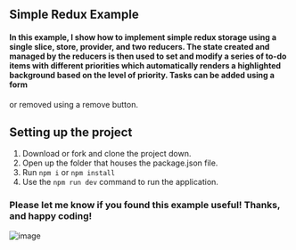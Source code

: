 ## Simple Redux Example

#### In this example, I show how to implement simple redux storage using a single slice, store, provider, and two reducers. The state created and managed by the reducers is then used to set and modify a series of to-do items with different priorities which automatically renders a highlighted background based on the level of priority. Tasks can be added using a form
or removed using a remove button.

## Setting up the project
1. Download or fork and clone the project down. 
2. Open up the folder that houses the package.json file.
3. Run <code>npm i</code> or <code>npm install</code>
4. Use the <code>npm run dev</code> command to run the application.

### Please let me know if you found this example useful! Thanks, and happy coding!

![image](https://github.com/user-attachments/assets/de134b52-24ec-4599-b60d-2e868ced1f51)
